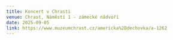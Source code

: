 ```yaml
---
title: Koncert v Chrasti
venue: Chrast, Náměstí 1 - zámecké nádvoří
date: 2025-09-05
link: https://www.muzeumchrast.cz/americka%2Ddechovka/a-1262
---
```

